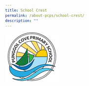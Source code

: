 ```yaml
---
title: School Crest
permalink: /about-pcps/school-crest/
description: ""
---
```

<img src="/images/Logo.jpeg" 
     style="width:35%">
